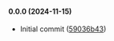 #### 0.0.0 (2024-11-15)

- Initial commit ([59036b43](https://github.com/kwangsing3/cz-translated-zhtw/commit/59036b437e1f69b1e3304b7252c305af45decc23))

